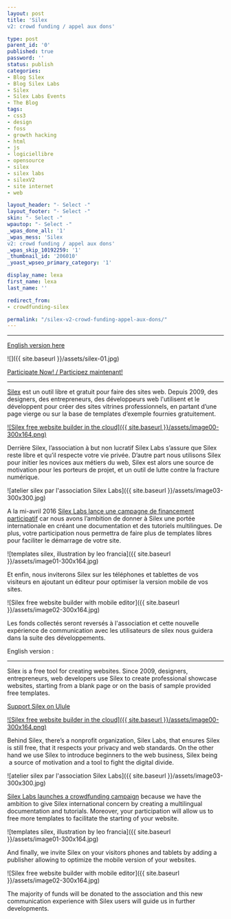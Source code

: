 ```yaml
---
layout: post
title: 'Silex
v2: crowd funding / appel aux dons'

type: post
parent_id: '0'
published: true
password: ''
status: publish
categories:
- Blog Silex
- Blog Silex Labs
- Silex
- Silex Labs Events
- The Blog
tags:
- css3
- design
- foss
- growth hacking
- html
- js
- logiciellibre
- opensource
- silex
- silex labs
- silexV2
- site internet
- web

layout_header: "- Select -"
layout_footer: "- Select -"
skin: "- Select -"
wpautop: "- Select -"
_wpas_done_all: '1'
_wpas_mess: 'Silex
v2: crowd funding / appel aux dons'
_wpas_skip_10192259: '1'
_thumbnail_id: '206010'
_yoast_wpseo_primary_category: '1'

display_name: lexa
first_name: lexa
last_name: ''

redirect_from:
- crowdfunding-silex

permalink: "/silex-v2-crowd-funding-appel-aux-dons/"
---
```


* * *

[English version here](#english)

![]({{ site.baseurl }}/assets/silex-01.jpg)

[Participate Now! / Participez maintenant!](http://crowdfunding.silex.me/)


----------------------------------------------------------------------------------------------------

[Silex](http://www.silex.me) est un outil libre et gratuit pour faire des sites web. Depuis 2009, des designers, des entrepreneurs, des développeurs web l'utilisent et le développent pour créer des sites vitrines professionnels, en partant d’une page vierge ou sur la base de templates d’exemple fournies gratuitement.

[![Silex free website builder in the cloud]({{ site.baseurl }}/assets/image00-300x164.png)](http://www.silex.me)

Derrière Silex, l’association à but non lucratif Silex Labs s’assure que Silex reste libre et qu’il respecte votre vie privée. D’autre part nous utilisons Silex pour initier les novices aux métiers du web, Silex est alors une source de motivation pour les porteurs de projet, et un outil de lutte contre la fracture numérique.

![atelier silex par l'association Silex Labs]({{ site.baseurl }}/assets/image03-300x300.jpg)

A la mi-avril 2016 [Silex Labs lance une campagne de financement participatif](http://crowdfunding.silex.me/) car nous avons l’ambition de donner à Silex une portée internationale en créant une documentation et des tutoriels multilingues. De plus, votre participation nous permettra de faire plus de templates libres pour faciliter le démarrage de votre site.

![templates silex, illustration by leo francia]({{ site.baseurl }}/assets/image01-300x164.jpg)

Et enfin, nous inviterons Silex sur les téléphones et tablettes de vos visiteurs en ajoutant un éditeur pour optimiser la version mobile de vos sites.

![Silex free website builder with mobile editor]({{ site.baseurl }}/assets/image02-300x164.jpg)

Les fonds collectés seront reversés à l'association et cette nouvelle expérience de communication avec les utilisateurs de silex nous guidera dans la suite des développements.

English version
: 

----------------------------------------------------------------------------------------------

Silex is a free tool for creating websites. Since 2009, designers, entrepreneurs, web developers use Silex to create professional showcase websites, starting from a blank page or on the basis of sample provided free templates.

[Support Silex on Ulule](https://www.ulule.com/silex-websitebuilder/)

[![Silex free website builder in the cloud]({{ site.baseurl }}/assets/image00-300x164.png)](http://www.silex.me)

Behind Silex, there’s a nonprofit organization, Silex Labs, that ensures Silex is still free, that it respects your privacy and web standards. On the other hand we use Silex to introduce beginners to the web business, Silex being  a source of motivation and a tool to fight the digital divide.

![atelier silex par l'association Silex Labs]({{ site.baseurl }}/assets/image03-300x300.jpg)

[Silex Labs launches a crowdfunding campaign](http://crowdfunding.silex.me/) because we have the ambition to give Silex international concern by creating a multilingual documentation and tutorials. Moreover, your participation will allow us to free more templates to facilitate the starting of your website.

![templates silex, illustration by leo francia]({{ site.baseurl }}/assets/image01-300x164.jpg)

And finally, we invite Silex on your visitors phones and tablets by adding a publisher allowing to optimize the mobile version of your websites.

![Silex free website builder with mobile editor]({{ site.baseurl }}/assets/image02-300x164.jpg)

The majority of funds will be donated to the association and this new communication experience with Silex users will guide us in further developments.
